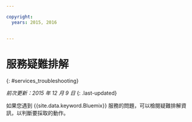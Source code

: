 ```yaml
---

copyright:
  years: 2015, 2016
  

---
```


# 服務疑難排解
{: #services_troubleshooting}

*前次更新：2015 年 12 月 9 日*
{: .last-updated}

如果您遇到 {{site.data.keyword.Bluemix}} 服務的問題，可以檢閱疑難排解資訊，以判斷要採取的動作。
